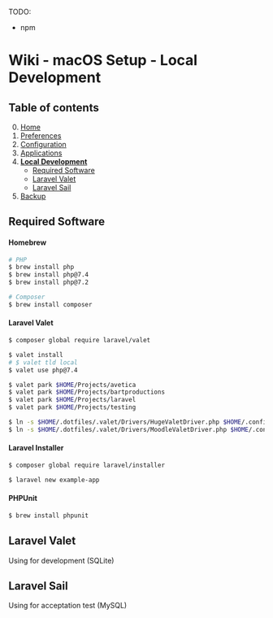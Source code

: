 TODO:
- npm



# Wiki - macOS Setup - Local Development

## Table of contents
0. [Home](https://github.com/bartdenhoed/wiki/blob/master/macos-setup/0-home.md)
1. [Preferences](https://github.com/bartdenhoed/wiki/blob/master/macos-setup/1-preferences.md)
2. [Configuration](https://github.com/bartdenhoed/wiki/blob/master/macos-setup/2-configuration.md)
3. [Applications](https://github.com/bartdenhoed/wiki/blob/master/macos-setup/3-applications.md)
4. [**Local Development**](https://github.com/bartdenhoed/wiki/blob/master/macos-setup/4-local-development.md)
    * [Required Software](#required-software)
    * [Laravel Valet](#laravel-valet)
    * [Laravel Sail](#laravel-sail)
5. [Backup](https://github.com/bartdenhoed/wiki/blob/master/macos-setup/5-backup.md)

## Required Software
#### Homebrew
```bash
# PHP
$ brew install php
$ brew install php@7.4
$ brew install php@7.2

# Composer
$ brew install composer
```

#### Laravel Valet
```bash
$ composer global require laravel/valet

$ valet install
# $ valet tld local
$ valet use php@7.4

$ valet park $HOME/Projects/avetica
$ valet park $HOME/Projects/bartproductions
$ valet park $HOME/Projects/laravel
$ valet park $HOME/Projects/testing
```

```bash
$ ln -s $HOME/.dotfiles/.valet/Drivers/HugeValetDriver.php $HOME/.config/valet/Drivers/HugeValetDriver.php
$ ln -s $HOME/.dotfiles/.valet/Drivers/MoodleValetDriver.php $HOME/.config/valet/Drivers/MoodleValetDriver.php
```

#### Laravel Installer
```bash
$ composer global require laravel/installer

$ laravel new example-app
```

#### PHPUnit
```bash
$ brew install phpunit
```

## Laravel Valet
Using for development (SQLite)

## Laravel Sail
Using for acceptation test (MySQL)

